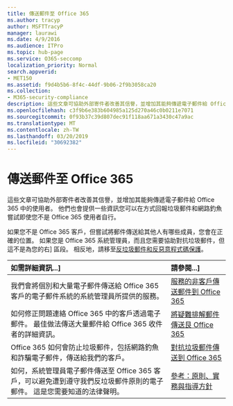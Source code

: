 ```yaml
---
title: 傳送郵件至 Office 365
ms.author: tracyp
author: MSFTTracyP
manager: laurawi
ms.date: 4/9/2016
ms.audience: ITPro
ms.topic: hub-page
ms.service: O365-seccomp
localization_priority: Normal
search.appverid:
- MET150
ms.assetid: f9d4b5b6-8f4c-44df-9b06-2f9b3058ca20
ms.collection:
- M365-security-compliance
description: 這些文章可協助外部寄件者改善其信譽，並增加其能夠傳遞電子郵件給 Office 365 中的使用者。 他們也會提供一些資訊您可以在方式回報垃圾郵件和網路釣魚嘗試即使您不是 Office 365 使用者自行。
ms.openlocfilehash: c3f9b6e383b604985a125d270a46c0b0211e7071
ms.sourcegitcommit: 0f93b37c39d807dec91f118aa671a3430c47a9ac
ms.translationtype: MT
ms.contentlocale: zh-TW
ms.lasthandoff: 03/20/2019
ms.locfileid: "30692382"
---
```

# <a name="sending-mail-to-office-365"></a>傳送郵件至 Office 365

這些文章可協助外部寄件者改善其信譽，並增加其能夠傳遞電子郵件給 Office 365 中的使用者。 他們也會提供一些資訊您可以在方式回報垃圾郵件和網路釣魚嘗試即使您不是 Office 365 使用者自行。
  
如果您不是 Office 365 客戶，但嘗試將郵件傳送給其他人有哪些成員，您會在正確的位置。 如果您是 Office 365 系統管理員，而且您需要協助對抗垃圾郵件，但這不是為您的右] 區段。 相反地，請移至[反垃圾郵件和反惡意程式碼保護](http://technet.microsoft.com/library/93c6c227-7442-4293-b64d-ec8f15c928db.aspx)。
  
|**如需詳細資訊...]**|**請參閱...]**|
|:-----|:-----|
|我們會將個別和大量電子郵件傳送給 Office 365 客戶的電子郵件系統的系統管理員所提供的服務。  <br/> |[服務的非客戶傳送郵件到 Office 365](services-for-non-customers.md) <br/> |
|如何修正問題連絡 Office 365 中的客戶透過電子郵件。 最佳做法傳送大量郵件給 Office 365 收件者的詳細資訊。  <br/> |[將疑難排解郵件傳送艮 Office 365](troubleshooting-mail-sent-to-office-365.md) <br/> |
|Office 365 如何會防止垃圾郵件，包括網路釣魚和詐騙電子郵件，傳送給我們的客戶。  <br/> |[對抗垃圾郵件傳送到 Office 365](fighting-junk-email.md) <br/> |
|如何，系統管理員電子郵件傳送至 Office 365 客戶，可以避免遭到遵守我們反垃圾郵件原則的電子郵件。 這是您需要知道的法律聲明。  <br/> |[參考：原則、實務與指導方針](reference-policies-practices-and-guidelines.md) <br/> |
   

